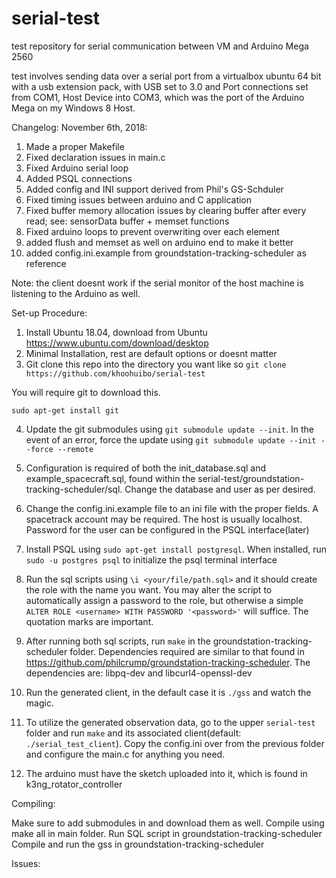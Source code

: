 # serial-test
test repository for serial communication between VM and Arduino Mega 2560

test involves sending data over a serial port from a virtualbox ubuntu 64 bit with a usb extension pack, with USB set to 3.0 and Port connections set from COM1, Host Device into COM3, which was the port of the Arduino Mega on my Windows 8 Host.

Changelog:
November 6th, 2018:
  1. Made a proper Makefile
  2. Fixed declaration issues in main.c
  3. Fixed Arduino serial loop
  4. Added PSQL connections
  5. Added config and INI support derived from Phil's GS-Schduler
  6. Fixed timing issues between arduino and C application
  7. Fixed buffer memory allocation issues by clearing buffer after every read; see: sensorData buffer + memset functions
  8. Fixed arduino loops to prevent overwriting over each element
  9. added flush and memset as well on arduino end to make it better
  10. added config.ini.example from groundstation-tracking-scheduler as reference

Note: the client doesnt work if the serial monitor of the host machine is listening to the Arduino as well.

Set-up Procedure:
1. Install Ubuntu 18.04, download from Ubuntu https://www.ubuntu.com/download/desktop
2. Minimal Installation, rest are default options or doesnt matter
3. Git clone this repo into the directory you want like so
`git clone https://github.com/khoohuibo/serial-test`

You will require git to download this.

`sudo apt-get install git`

4. Update the git submodules using `git submodule update --init`. In the event of an error, force the update using `git submodule update --init --force --remote`

5. Configuration is required of both the init_database.sql and example_spacecraft.sql, found within the serial-test/groundstation-tracking-scheduler/sql. Change the database and user as per desired.

6. Change the config.ini.example file to an ini file with the proper fields. A spacetrack account may be required. The host is usually localhost. Password for the user can be configured in the PSQL interface(later)

7. Install PSQL using `sudo apt-get install postgresql`. When installed, run `sudo -u postgres psql` to initialize the psql terminal interface

8. Run the sql scripts using `\i <your/file/path.sql>` and it should create the role with the name you want. You may alter the script to automatically assign a password to the role, but otherwise a simple `ALTER ROLE <username> WITH PASSWORD '<password>'` will suffice. The quotation marks are important.

9. After running both sql scripts, run `make` in the groundstation-tracking-scheduler folder. Dependencies required are similar to that found in https://github.com/philcrump/groundstation-tracking-scheduler. The dependencies are: libpq-dev and libcurl4-openssl-dev

10. Run the generated client, in the default case it is `./gss` and watch the magic.

11. To utilize the generated observation data, go to the upper `serial-test` folder and run `make` and its associated client(default: `./serial_test_client`). Copy the config.ini over from the previous folder and configure the main.c for anything you need.

12. The arduino must have the sketch uploaded into it, which is found in k3ng_rotator_controller

Compiling:

Make sure to add submodules in and download them as well.
Compile using make all in main folder.
Run SQL script in groundstation-tracking-scheduler
Compile and run the gss in groundstation-tracking-scheduler

Issues:
